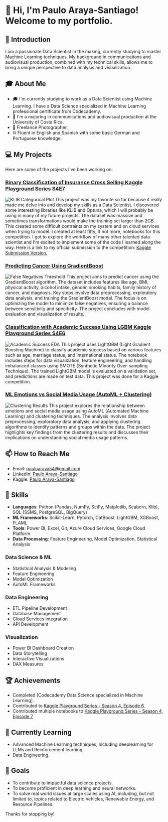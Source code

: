 # 👋 Hi, I'm Paulo Araya-Santiago! Welcome to my portfolio.

## 🌟 Introduction
I am a passionate Data Scientist in the making, currently studying to master Machine Learning techniques. My background in communications and audiovisual production, combined with my technical skills, allows me to bring a unique perspective to data analysis and visualization.

## 🎓 About Me
- 🎓 I'm currently studying to work as a Data Scientist using Machine Learning. I have a Data Science specialized in Machine Learning professional certificate from Codecademy.
- 🎥 I'm a majoring in communications and audiovisual production at the University of Costa Rica.
- 📸 Freelance Photographer.
- 🌐 Fluent in English and Spanish with some basic German and Portuguese knowledge.

## 💻 My Projects
Here are some of the projects I've been working on:

### [Binary Classification of Insurance Cross Selling Kaggle Playground Series S4E7](Binary-Classification-of-Insurance-Cross-Selling/portafolio_version.ipynb)
![KLIB Categorical Plot](Binary-Classification-of-Insurance-Cross-Selling/cat_plot.png)
This project was my favorite so far because it really made me delve into and develop my skills as a Data Scientist. I discovered some interesting libraries like KLIB and Optuna, which I will probably be using in many of my future projects. The dataset was massive and sometimes transformations would make the training set larger than 2GB. This created some difficult contraints on my system and on cloud services when trying to model. I created at least fifty, if not more, notebooks for this competition. I got to explore the workflow of many other talented data scientist and I'm excited to implement some of the code I learned along the way. Here is a link to my official submission to the competition: [Kaggle Submission Version.](https://www.kaggle.com/code/pauloarayasantiago/ps-s4e07-blend-cbc-lgbm-xgb-0-889)

### [Predicting Cancer Using GradientBoost](https://github.com/pauloarayasantiago/portafolio/blob/main/Predicting%20Cancer%20using%20GradientBoost/predicting_cancer_using_gradientboost(portafolio_edition).ipynb)
![False Negatives Threshold](https://raw.githubusercontent.com/pauloarayasantiago/portafolio/main/Predicting%20Cancer%20using%20GradientBoost/false_negatives_threshold.png)
This project aims to predict cancer using the GradientBoost algorithm. The dataset includes features like age, BMI, physical activity, alcohol intake, gender, smoking habits, family history of cancer, and diagnosis. Key steps involve data preprocessing, exploratory data analysis, and training the GradientBoost model. The focus is on optimizing the model to minimize false negatives, ensuring a balance between sensitivity and specificity. The project concludes with model evaluation and visualization of results.

### [Classification with Academic Success Using LGBM Kaggle Playground Series S4E6](https://github.com/pauloarayasantiago/portafolio/blob/main/Classification%20with%20academic%20success%20using%20LGBM/classification_with_academic_success_using_lgbm(portafolio_edition).ipynb)
![Academic Success EDA](https://raw.githubusercontent.com/pauloarayasantiago/portafolio/main/Classification%20with%20academic%20success%20using%20LGBM/academic_success_eda.jpeg)
This project uses LightGBM (Light Gradient Boosting Machine) to classify academic success based on various features such as age, marriage status, and international status. The notebook includes steps for data visualization, feature engineering, and handling imbalanced classes using SMOTE (Synthetic Minority Over-sampling Technique). The trained LightGBM model is evaluated on a validation set, and predictions are made on test data. This project was done for a Kaggle competition.

### [ML Emotions vs Social Media Usage (AutoML + Clustering)](https://github.com/pauloarayasantiago/portafolio/blob/main/ML%20emotions%20vs%20social%20media%20usage%20(automl%2Bcluster)/ml_emotions_vs_social_media_usage_automl_cluster(portafolio_eidtion).ipynb)
![Clustering Results](https://raw.githubusercontent.com/pauloarayasantiago/portafolio/main/ML%20emotions%20vs%20social%20media%20usage%20(automl%2Bcluster)/clustering_results.png)
This project explores the relationship between emotions and social media usage using AutoML (Automated Machine Learning) and clustering techniques. The analysis involves data preprocessing, exploratory data analysis, and applying clustering algorithms to identify patterns and groups within the data. The project highlights key findings from the clustering results and discusses their implications on understanding social media usage patterns.

## 📫 How to Reach Me
- Email: [pauloaraya54@gmail.com](mailto:pauloaraya54@gmail.com)
- LinkedIn: [Paulo Araya-Santiago](https://www.linkedin.com/in/paulo-araya-santiago-b5a202270/)
- Kaggle: [Paulo Araya-Santiago](https://www.kaggle.com/pauloarayasantiago)

## 🌟 Skills
- **Languages**: Python (Pandas, NumPy, SciPy, Matplotlib, Seaborn, Klib), SQL (SSMS, PostgreSQL, BigQuery)
- **ML Frameworks**: Scikit-Learn, Pytorch, CatBoost, LightGBM, XGBoost, FLAML
- **Tools**: Power BI, Excel, Git, Azure Cloud Services, Google Cloud Platform
- **Data Processing**: Feature Engineering, Model Optimization, Statistical Analysis

### Data Science & ML
- Statistical Analysis & Modeling
- Feature Engineering
- Model Optimization
- AutoML Frameworks

### Data Engineering
- ETL Pipeline Development
- Database Management
- Cloud Services Integration
- API Development

### Visualization
- Power BI Dashboard Creation
- Data Storytelling
- Interactive Visualizations
- DAX Measures


## 🏆 Achievements
- Completed [Codecademy Data Science specialized in Machine Learning].
- Contributed to [Kaggle Playground Series - Season 4, Episode 6]([https://www.kaggle.com/pauloarayasantiago](https://www.kaggle.com/code/pauloarayasantiago/classification-with-academic-success-using-lgbm)).
- Contributed multiple notebooks to [Kaggle Playground Series - Season 4, Episode 7](https://www.kaggle.com/code/pauloarayasantiago/ps-s4e07-blend-cbc-lgbm-xgb-0-889)

## 🔭 Currently Learning
- Advanced Machine Learning techniques, including deeplearning for LLMs and Reinforcement learning.
- Data Engineering.

## 🎯 Goals
- To contribute to impactful data science projects.
- To become proficient in deep learning and neural networks.
- To solve real world issues at large scales using AI, including, but not limited to, topics related to Electric Vehicles, Renewable Energy, and Resource Pipelines.

Thanks for stopping by!

